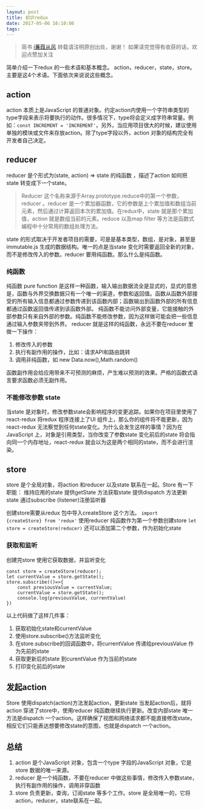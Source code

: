 ```yaml
---
layout: post
title: 初识redux
date: 2017-05-06 16:10:06
tags:
---
```

> 简书 [i蒹葭从风](http://www.jianshu.com/u/1578eaace5b4)
转载请注明原创出处，谢谢！
如果读完觉得有收获的话，欢迎点赞加关注

简单介绍一下redux 的一些术语和基本概念。 action，reducer，state，store。主要是这4个术语。下面依次来说说这些概念。


## action
action 本质上是JavaScript 的普通对象。约定action内使用一个字符串类型的type字段来表示将要执行的动作。很多情况下，type将会定义成字符串常量。例如：`const INCREMENT = 'INCREMENT'`，另外，当应用项目很大的时候，建议使用单独的模块或文件来存放action。除了type字段以外，action 对象的结构完全有开发者自己决定。
## reducer
reducer 是个形式为(state, action) => state 的纯函数 ，描述了action 如何把state 转变成下一个state。
> Reducer  这个名称来源于Array.prototype.reduce中的第一个参数，reducer 。reducer 是一个累加器函数，它的参数是上个累加值和数组当前元素，然后通过计算返回本次的累加值。在redux中，state 就是那个累加值，action 就是数组当前的元素。reduce 以及map filter 等方法是函数式编程中十分常用的数组处理方法。
<!-- more -->
state 的形式取决于开发者项目的需要，可是是基本类型，数组，是对象，甚至是immutable.js 生成的数据结构。唯一的点是当state 变化时需要返回全新的对象，而不是修改传入的参数。reducer 要用纯函数。那么什么是纯函数。
### 纯函数
纯函数 pure function 是这样一种函数，输入输出数据流全是显式的，显式的意思是，函数与外界交换数据只有一个唯一的渠道，参数和返回值。函数从函数外部接受的所有输入信息都通过参数传递到该函数内部；函数输出到函数外部的所有信息都通过函数返回值传递到该函数外部。
纯函数不能访问外部变量，它能接触的外部参数只有来自外部的参数。纯函数不能修改参数，因为这样做可能会把一些信息通过输入参数夹带到外界。
reducer 就是这样的纯函数，永远不要在reducer 里做一下操作：
1. 修改传入的参数
2. 执行有副作用的操作，比如：请求API和路由跳转
3. 调用非纯函数，如 new Data.now(),Math.random()

函数副作用会给应用带来不可预测的麻烦，产生难以预测的效果。严格的函数式语言要求函数必须无副作用。
### 不能修改参数 state
当state 是对象时，修改参数state会影响程序的变更追踪。如果你在项目里使用了react-redux 将redux 程序连接上了UI 组件上，那么你的组件将不能更新，因为react-redux 无法察觉到任何state变化。为什么会发生这样的事情？因为在JavaScript 上，对象是引用类型，当你改变了参数state 变化前后的state 将会指向同一个内存地址，react-redux 就会以为这是两个相同的state，而不会进行渲染。
## store
store 是个全局对象，将action 和reducer 以及state 联系在一起。Store 有一下职能：
维持应用的state
提供getState 方法获取state
提供dispatch 方法更新state
通过subscribe (listener)注册监听器

创建store需要从redux 包中导入createStore 这个方法。
`import  {createStore} from 'redux'` 
使用reducer 纯函数作为第一个参数创建store
`let store = createStore(reducer)`
还可以添加第二个参数，作为初始化state
### 获取和监听
创建完store 使用它获取数据，并监听变化
```
const store = createStore(reducer);
let currentValue = store.getState();
store.subscribe(()=>{
    const previousValue = currentValue;
    currentValue = store.getState();
    console.log(previousValue, currentValue)
})
```
以上代码做了这样几件事：
1. 获取初始化state和currentValue
2. 使用store.subscribe()方法监听变化
3. 在store.subscribe的回调函数中，将currentValue 传递给previousValue 作为先前的state
4. 获取更新后的state 到curentValue 作为当前的state
5. 打印变化前后的state

## 发起action
Store 使用dispatch(action)方法发起action，更新state
当发起action后，就将action 穿进了store中，使用reducer 纯函数继续执行更新。改变内部state 唯一方法是dispatch 一个action。这样确保了视图和网络请求都不能直接修改state，相反它们只能表达想要修改state的意图，也就是dispatch 一个action。

## 总结
1. action 是个JavaScript 对象，包含一个type 字段的JavaScript 对象，它是store 数据的唯一来源。
2. reducer 是一个纯函数，不要在reducer 中做这些事情，修改传入参数state，执行有副作用的操作，调用非穿函数
3. store 负责更新，查询，订阅state 等多个工作。store 是全局唯一的，它将action，reducer，state联系在一起。